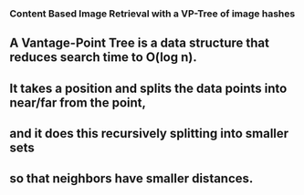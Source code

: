 ### Content Based Image Retrieval with a VP-Tree of image hashes 

## A Vantage-Point Tree is a data structure that reduces search time to O(log n).
## It takes a position and splits the data points into near/far from the point,
## and it does this recursively splitting into smaller sets
## so that neighbors have smaller distances.
